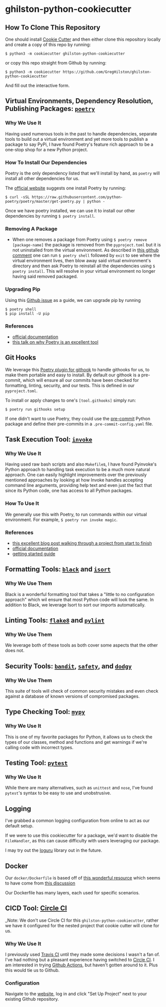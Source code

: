 # ghilston-python-cookiecutter

## How To Clone This Repository

One should install [Cookie Cutter](https://cookiecutter.readthedocs.io/en/1.7.3/index.html) and then either clone this repository locally and create a copy of this repo by running:

`$ python3 -m cookiecutter ghilston-python-cookiecutter`

or copy this repo straight from Github by running: 

`$ python3 -m cookiecutter https://github.com/GregHilston/ghilston-python-cookiecutter`

And fill out the interactive form.

## Virtual Environments, Dependency Resolution, Publishing Packages: [`poetry`](https://github.com/python-poetry/poetry)

### Why We Use It

Having used numerous tools in the past to handle dependencies, separate tools to build out a virtual environment and yet more tools to publish a package to say PyPi, I have found Poetry's feature rich approach to be a one-stop shop for a new Python project.

### How To Install Our Dependencies

Poetry is the only dependency listed that we'll install by hand, as `poetry` will install all other dependencies for us.

The [official website](https://python-poetry.org/docs/) suggests one install Poetry by running:

`$ curl -sSL https://raw.githubusercontent.com/python-poetry/poetry/master/get-poetry.py | python -`

Once we have poetry installed, we can use it to install our other dependencies by running `$ poetry install`.

### Removing A Package

- When one removes a package from Poetry using `$ poetry remove [package-name]` the package is removed from the `pyproject.toml` but it is not uninstalled from the virtual environment. As described in [this github comment](https://github.com/python-poetry/poetry/issues/648#issuecomment-461149012) one can run `$ poetry shell` followed by `exit` to see where the virtual environment lives, then blow away said virtual environment's directory and then ask Poetry to reinstall all the dependencies using `$ poetry install`. This will resolve in your virtual environment no longer having said removed packaged.

### Upgrading Pip

Using this [Github issue](https://github.com/python-poetry/poetry/issues/1651) as a guide, we can upgrade pip by running

```
$ poetry shell
$ pip install -U pip
```

### References

- [official documentation](https://python-poetry.org/docs/)
- [this talk on why Poetry is an excellent tool](https://www.youtube.com/watch?v=QX_Nhu1zhlg&t=202s)

## Git Hooks

We leverage this [Poetry plugin for githook](https://pypi.org/project/poetry-githooks/) to handle githooks for us, to make them portable and easy to install. By default our githook is a pre-commit, which will ensure all our commits have been checked for formatting, linting, security, and our tests. This is defined in our `pyproject.toml`.

To install or apply changes to one's `[tool.githooks]` simply run:

`$ poetry run githooks setup`

If one didn't want to use Poetry, they could use the [pre-commit](https://pre-commit.com/) Python package and define their pre-commits in a `.pre-commit-config.yaml` file.

## Task Execution Tool: [`invoke`](https://github.com/pyinvoke/invoke)

### Why We Use It

Having used raw bash scripts and also `Makefile`s, I have found Pyinvoke's Python approach to handling task execution to be a much more natural approach. One can easily highlight improvements over the previously mentioned approaches by looking at how Invoke handles accepting command line arguments, providing help text and even just the fact that since its Python code, one has access to all Python packages.

### How To Use It

We generally use this with Poetry, to run commands within our virtual environment. For example, `$ poetry run invoke magic`.

### References

- [this excellent blog post walking through a project from start to finish](https://interrupt.memfault.com/blog/building-a-cli-for-firmware-projects#why-invoke-and-python)
- [official documentation](http://www.pyinvoke.org/)
- [getting started guide](http://docs.pyinvoke.org/en/0.23.0/getting_started.html)

## Formatting Tools: [`black`](https://github.com/psf/black) and [`isort`](https://github.com/PyCQA/isort)

### Why We Use Them

Black is a wonderful formatting tool that takes a "little to no configuration approach" which wil ensure that most Python code will look the same. In addition to Black, we leverage Isort to sort our imports automatically.

## Linting Tools: [`flake8`](https://github.com/PyCQA/flake8) and [`pylint`](https://github.com/PyCQA/pylint)

### Why We Use Them

We leverage both of these tools as both cover some aspects that the other does not.

## Security Tools: [`bandit`](https://github.com/PyCQA/bandit), [`safety`](https://github.com/pyupio/safety), and [`dodgy`](https://github.com/landscapeio/dodgy)

### Why We Use Them

This suite of tools will check of common security mistakes and even check against a database of known versions of compromised packages.

## Type Checking Tool: [`mypy`](https://github.com/python/mypy)

### Why We Use It

This is one of my favorite packages for Python, it allows us to check the types of our classes, method and functions and get warnings if we're calling code with incorrect types.

## Testing Tool: [`pytest`](https://github.com/pytest-dev/pytest)

### Why We Use It

While there are many alternatives, such as `unittest` and `nose`, I've found `pytest`'s syntax to be easy to use and unobstrusive.

## Logging

I've grabbed a common logging configuration from online to act as our default setup.

If we were to use this cookiecutter for a package, we'd want to disable the `FileHandler`, as this can cause difficulty with users leveraging our package.

I may try out the [loguru](https://github.com/Delgan/loguru) library out in the future.

## Docker

Our `docker/Dockerfile` is based off of [this wonderful resource](https://github.com/michael0liver/python-poetry-docker-example) which seems to have come from [this discussion](https://github.com/python-poetry/poetry/discussions/1879)

Our Dockerfile has many layers, each used for specific scenarios. 

## CICD Tool: [Circle CI](https://circleci.com)

_Note: We don't use Circle CI for this `ghilston-python-cookiecutter`, rather we have it configured for the nested project that cookie cutter will clone for us.

### Why We Use It

I previously used [Travis CI](https://travis-ci.org/) until they made some decisions I wasn't a fan of. I've had nothing but a pleasant experience having switched to [Circle CI](https://circleci.com/). I am interested in trying [Github Actions](https://github.com/features/actions), but haven't gotten around to it. Plus this would tie us to Github.

### Configuration

Navigate to the [website](https://circleci.com), log in and click "Set Up Project" next to your existing Github repository.
